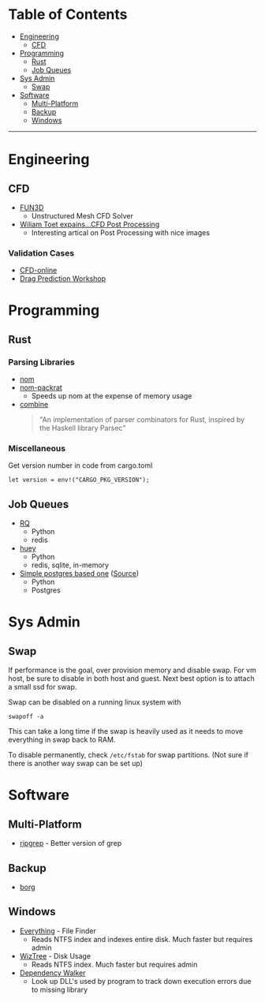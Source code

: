 # Table of Contents
- [Engineering](#engineering)
  - [CFD](#cfd)
- [Programming](#programming)
  - [Rust](#rust)
  - [Job Queues](#job-queues)
- [Sys Admin](#sys-admin)
  - [Swap](#swap)
- [Software](#software)
  - [Multi-Platform](#multi-platform)
  - [Backup](#backup)
  - [Windows](#windows)

---

# Engineering
## CFD
- [FUN3D](https://fun3d.larc.nasa.gov/)
  - Unstructured Mesh CFD Solver
- [Wiliam Toet expains...CFD Post Processing](https://www.racetechmag.com/2019/02/willem-toet-explains-cfd-post-processing/)
  - Interesting artical on Post Processing with nice images

### Validation Cases
- [CFD-online](https://www.cfd-online.com/Links/refs.html#validation)
- [Drag Prediction Workshop](https://aiaa-dpw.larc.nasa.gov/)
  
# Programming
## Rust
### Parsing Libraries
- [nom](https://github.com/Geal/nom)
- [nom-packrat](https://github.com/dalance/nom-packrat)
  - Speeds up nom at the expense of memory usage
- [combine](https://github.com/Marwes/combine) 
  > "An implementation of parser combinators for Rust, inspired by the Haskell library Parsec"

### Miscellaneous
Get version number in code from cargo.toml
```
let version = env!("CARGO_PKG_VERSION");
```

## Job Queues

- [RQ](https://github.com/rq/rq)
  - Python
  - redis
- [huey](https://github.com/coleifer/huey)
  - Python
  - redis, sqlite, in-memory
- [Simple postgres based one](jobqueue.py) ([Source](https://news.ycombinator.com/item?id=21942527))
  - Python
  - Postgres

# Sys Admin
## Swap
If performance is the goal, over provision memory and disable swap. For vm host, be sure to disable in both host and guest. Next best option is to attach a small ssd for swap.

Swap can be disabled on a running linux system with 
```
swapoff -a
```
This can take a long time if the swap is heavily used as it needs to move everything in swap back to RAM.

To disable permanently, check `/etc/fstab` for swap partitions. (Not sure if there is another way swap can be set up)

# Software
## Multi-Platform
- [ripgrep](https://github.com/BurntSushi/ripgrep) - Better version of grep

## Backup
- [borg](https://www.borgbackup.org/)

## Windows
- [Everything](https://www.voidtools.com/) - File Finder
  - Reads NTFS index and indexes entire disk. Much faster but requires admin
- [WizTree](https://antibody-software.com/web/software/software/wiztree-finds-the-files-and-folders-using-the-most-disk-space-on-your-hard-drive/) - Disk Usage
  - Reads NTFS index. Much faster but requires admin
- [Dependency Walker](http://dependencywalker.com/)
  - Look up DLL's used by program to track down execution errors due to missing library

